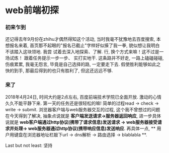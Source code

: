 # web前端初探

### 初来乍到
还记得去年9月份在zhihu才偶然得知这个活动, 当时我毫不犹豫地去百度搜索, 本想报名来着, 
首页那不起眼的"报名已截止"字样好似揍了我一拳, 貌似想让我明白不该踏入这块领地. 我尝
试着去深入地探索、了解. 行, 换个方式来嘛！这不过是一场试炼！ 跟着任务提示一步一步、
实打实地干.  这条路并不好走, 一路上磕磕碰碰, 伤痕累累, 我毫无怨言, 毕竟是自己选择的路,
一定要走下去. 假使胜利能够如此之快的到手, 那最后得到的也只有胜利了, 但这还远远不够. 

### 来了
2018年4月24日, 时间大约是2点左右, 百度前端技术学院已全面开放. 激动的心情久久不能平静下来.
第一天的任务还是很轻松的嘛!  简单的过程read -> check -> write -> submit. 浏览器客户端与web服务器交互的过程, 这个我不曾想过的问题在今天得到了解决, 抽象点说就是 **客户端发送请求->服务器返回响应**, 进一步具体说就是 **web客户端通过http协议(携带了请求信息)发送请求 -> web服务器接受请求并处理-> web服务器通过http协议(携带响应信息)发送响应**. 再具体一点, ** 用户用键盘在浏览器地址栏敲下url -> dns解析 ->
路由选择 -> blablabla **.

Last but not least:  坚持

